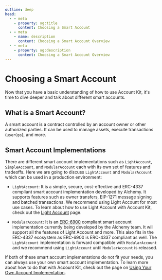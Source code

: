```yaml
---
outline: deep
head:
  - - meta
    - property: og:title
      content: Choosing a Smart Account
  - - meta
    - name: description
      content: Choosing a Smart Account Overview
  - - meta
    - property: og:description
      content: Choosing a Smart Account Overview
---
```


# Choosing a Smart Account

Now that you have a basic understanding of how to use Account Kit, it's time to dive deeper and talk about different smart accounts.

## What is a Smart Account?

A smart account is a contract controlled by an account owner or other authorized parties. It can be used to manage assets, execute transactions (`userOps`), and more.

## Smart Account Implementations

There are different smart account implementations such as `LightAccount`, `SimpleAccount`, and `ModularAccount` each with its own set of features and tradeoffs. Here we are going to discuss `LightAccount` and `ModularAccount` which can be used in a production environment:

- `LightAccount`: It is a simple, secure, cost-effective and ERC-4337 compliant smart account implementation developed by Alchemy. It supports features such as owner transfers, EIP-1271 message signing and batched transactions. We recommend using Light Account for most use cases. To learn about how to use Light Account with Account Kit, check out the [Light Account](/smart-accounts/accounts/light-account) page.

- `ModularAccount`: It is an [ERC-6900](https://eips.ethereum.org/EIPS/eip-6900) compliant smart account implementation currently being developed by the Alchemy team. It will support all the features of Light Account and more. This also fits in the ERC-4337 ecosystem as ERC-6900 is ERC-4337 compliant as well. The `LightAccount` implementation is forward compatible with `ModularAccount` and we recommend using `LightAccount` until `ModularAccount` is released.

If both of these smart account implementations do not fit your needs, you can always use your own smart account implementation. To learn more about how to do that with Account Kit, check out the page on [Using Your Own Account Implementation](/smart-accounts/accounts/using-your-own).
